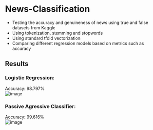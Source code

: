 # News-Classification
- Testing the accuracy and genuineness of news using true and false datasets from Kaggle
- Using tokenization, stemming and stopwords
- Using standard tfdid vectorization
- Comparing different regression models based on metrics such as accuracy

## Results
### Logistic Regression:
Accuracy: 98.797% <br>
![image](https://github.com/user-attachments/assets/70d9a93b-dec4-4d5f-a8bd-33e2273c2dbf)

### Passive Agressive Classifier:
Accuracy: 99.616% <br>
![image](https://github.com/user-attachments/assets/fd374c9c-92ff-45a0-ad6a-9936b893ec92)
